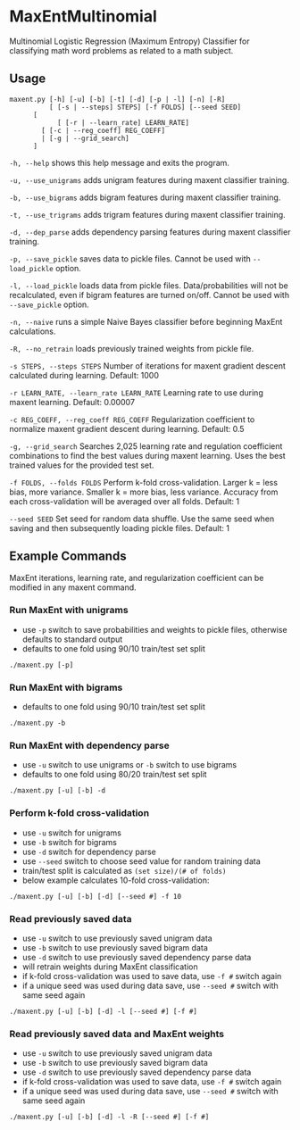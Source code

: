 # MaxEntMultinomial
Multinomial Logistic Regression (Maximum Entropy) Classifier for classifying math word problems as related to a math subject.

## Usage
```
maxent.py [-h] [-u] [-b] [-t] [-d] [-p | -l] [-n] [-R]
          [ [-s | --steps] STEPS] [-f FOLDS] [--seed SEED]
	  [
            [ [-r | --learn_rate] LEARN_RATE]
	    [ [-c | --reg_coeff] REG_COEFF]
	    | [-g | --grid_search]
	  ]
```

`-h, --help` shows this help message and exits the program.

`-u, --use_unigrams` adds unigram features during maxent classifier training.

`-b, --use_bigrams` adds bigram features during maxent classifier training.

`-t, --use_trigrams` adds trigram features during maxent classifier training.

`-d, --dep_parse` adds dependency parsing features during maxent classifier training.

`-p, --save_pickle` saves data to pickle files. Cannot be used with `--load_pickle` option.

`-l, --load_pickle` loads data from pickle files. Data/probabilities will not be recalculated, even if bigram features are turned on/off. Cannot be used with `--save_pickle` option.

`-n, --naive` runs a simple Naive Bayes classifier before beginning MaxEnt calculations.

`-R, --no_retrain` loads previously trained weights from pickle file.

`-s STEPS, --steps STEPS` Number of iterations for maxent gradient descent calculated during learning. Default: 1000

`-r LEARN_RATE, --learn_rate LEARN_RATE` Learning rate to use during maxent learning. Default: 0.00007

`-c REG_COEFF, --reg_coeff REG_COEFF` Regularization coefficient to normalize maxent gradient descent during learning. Default: 0.5

`-g, --grid_search` Searches 2,025 learning rate and regulation coefficient combinations to find the best values during maxent learning. Uses the best trained values for the provided test set.

`-f FOLDS, --folds FOLDS` Perform k-fold cross-validation. Larger k = less bias, more variance. Smaller k = more bias, less variance. Accuracy from each cross-validation will be averaged over all folds. Default: 1

`--seed SEED` Set seed for random data shuffle. Use the same seed when saving and then subsequently loading pickle files. Default: 1

## Example Commands

MaxEnt iterations, learning rate, and regularization coefficient can be modified in any maxent command.

### Run MaxEnt with unigrams
- use `-p` switch to save probabilities and weights to pickle files, otherwise defaults to standard output
- defaults to one fold using 90/10 train/test set split

`./maxent.py [-p]`

### Run MaxEnt with bigrams 
- defaults to one fold using 90/10 train/test set split

`./maxent.py -b`

### Run MaxEnt with dependency parse 
- use `-u` switch to use unigrams or `-b` switch to use bigrams
- defaults to one fold using 80/20 train/test set split

`./maxent.py [-u] [-b] -d`

### Perform k-fold cross-validation
- use `-u` switch for unigrams
- use `-b` switch for bigrams
- use `-d` switch for dependency parse
- use `--seed` switch to choose seed value for random training data
- train/test split is calculated as `(set size)/(# of folds)`
- below example calculates 10-fold cross-validation:

`./maxent.py [-u] [-b] [-d] [--seed #] -f 10`

### Read previously saved data
- use `-u` switch to use previously saved unigram data
- use `-b` switch to use previously saved bigram data
- use `-d` switch to use previously saved dependency parse data
- will retrain weights during MaxEnt classification
- if k-fold cross-validation was used to save data, use `-f #` switch again
- if a unique seed was used during data save, use `--seed #` switch with same seed again

`./maxent.py [-u] [-b] [-d] -l [--seed #] [-f #]`

### Read previously saved data and MaxEnt weights
- use `-u` switch to use previously saved unigram data
- use `-b` switch to use previously saved bigram data
- use `-d` switch to use previously saved dependency parse data
- if k-fold cross-validation was used to save data, use `-f #` switch again
- if a unique seed was used during data save, use `--seed #` switch with same seed again

`./maxent.py [-u] [-b] [-d] -l -R [--seed #] [-f #]`
